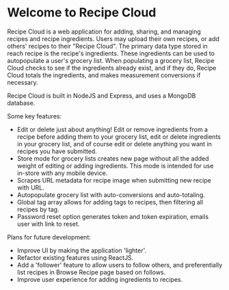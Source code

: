 <h1>Welcome to Recipe Cloud</h1>


Recipe Cloud is a web application for adding, sharing, and managing recipes and recipe ingredients. Users may upload their own recipes, 
or add others' recipes to their "Recipe Cloud". The primary data type stored in reach recipe is the recipe's ingredients. These ingredients
can be used to autopopulate a user's grocery list. When populating a grocery list, Recipe Cloud checks to see if the ingredients already exist, and 
if they do, Recipe Cloud totals the ingredients, and makes measurement conversions if necessary.

Recipe Cloud is built in NodeJS and Express, and uses a MongoDB database.

Some key features:
<ul>
  <li>Edit or delete just about anything! Edit or remove ingredients from a recipe before adding them to your grocery list, edit or delete ingredients in your grocery list, and of course edit or delete anything you want in recipes you have submitted.</li>
  <li>Store mode for grocery lists creates new page without all the added weight of editing or adding ingredients. This mode is intended for use in-store with any mobile device.</li>
  <li>Scrapes URL metadata for recipe image when submitting new recipe with URL.</li>
  <li>Autopopulate grocery list with auto-conversions and auto-totaling.</li>
  <li>Global tag array allows for adding tags to recipes, then filtering all recipes by tag.</li>
  <li>Password reset option generates token and token expiration, emails user with link to reset.</li>
</ul>

Plans for future development:
<ul>
  <li>Improve UI by making the application 'lighter'.</li>
  <li>Refactor existing features using ReactJS.</li>
  <li>Add a 'follower' feature to allow users to follow others, and preferentially list recipes in Browse Recipe page based on follows.</li>
  <li>Improve user experience for adding ingredients to recipes.</li>
</ul>